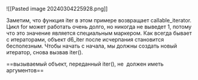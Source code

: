 ![[Pasted image 20240304225928.png]]

Заметим, что функция iter в этом примере возвращает callable_iterator. Цикл for может работать очень долго, но никогда не выведет 1, потому что это значение является специальным маркером. Как всегда бывает с итераторами, объект d6_iter после исчерпания становится бесполезным. Чтобы начать с начала, мы должны создать новый итератор, снова вызвав iter().

==вызываемый объект, переданный iter(), не  должен иметь аргументов==